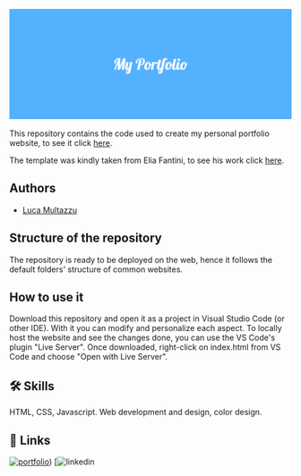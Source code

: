 <p align="center">
  <img alt="PortfolioWebsite" src="https://raw.githubusercontent.com/lucamul/lucamul.github.io/main/My_Portfolio.png">
</p>

This repository contains the code used to create my personal portfolio website, to see it click [here](https://lucamul.github.io/).

The template was kindly taken from Elia Fantini, to see his work click [here](https://eliafantini.github.io/Portfolio/).

## Authors
- [Luca Multazzu](https://github.com/lucamul)

## Structure of the repository

The repository is ready to be deployed on the web, hence it follows the default folders' structure of common websites.

## How to use it
Download this repository and open it as a project in Visual Studio Code (or other IDE). With it you can modify and personalize each aspect. 
To locally host the website and see the changes done, you can use the VS Code's plugin "Live Server". Once downloaded, right-click on index.html from VS Code and choose "Open with Live Server".

## 🛠 Skills

HTML, CSS, Javascript. Web development and design, color design.

## 🔗 Links
[![portfolio](https://img.shields.io/badge/my_portfolio-000?style=for-the-badge&logo=ko-fi&logoColor=white)](https://lucamul.github.io/))
[![linkedin](https://www.linkedin.com/in/luca-multazzu-895422184/)
